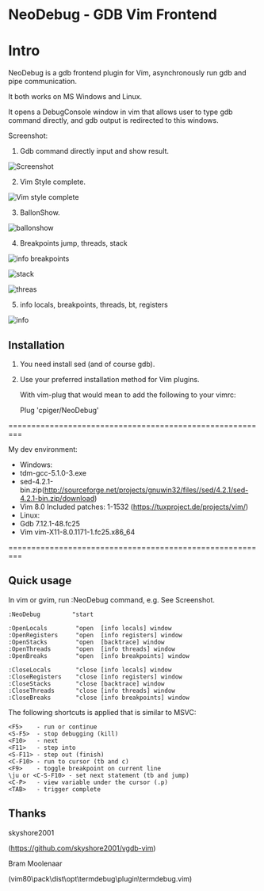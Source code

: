 NeoDebug - GDB Vim Frontend
===========================
# Intro

NeoDebug is a gdb frontend plugin for Vim, asynchronously run gdb and pipe communication.

It both works on MS Windows and Linux. 

It opens a DebugConsole window in vim that allows user to type gdb command directly, 
and gdb output is redirected to this windows.

Screenshot:
1. Gdb command directly input and show result.

![Screenshot](https://github.com/cpiger/NeoDebug/blob/master/NeoDebug1.png)


2. Vim Style complete.

![Vim style complete](https://github.com/cpiger/NeoDebug/blob/master/NeoDebugComplete.png)


3. BallonShow.

![ballonshow](https://github.com/cpiger/NeoDebug/blob/master/NeoDebugBallonShow.png)


4. Breakpoints jump, threads, stack

![info breakpoints](https://github.com/cpiger/NeoDebug/blob/master/NeoDebugInfoBreakpointsJump.png)


![stack](https://github.com/cpiger/NeoDebug/blob/master/NeoDebugFrameEnter.png)


![threas](https://github.com/cpiger/NeoDebug/blob/master/NeoDebugInfoThreadsHit.png)


5. info locals, breakpoints, threads, bt, registers

![info](https://github.com/cpiger/NeoDebug/blob/master/NeoDebugInfoSwitch.png)


## Installation

1. You need install sed (and of course gdb).

2. Use your preferred installation method for Vim plugins.

   With vim-plug that would mean to add the following to your vimrc:

   Plug 'cpiger/NeoDebug'

=========================================================

My dev environment:
- Windows: 
 - tdm-gcc-5.1.0-3.exe
 - sed-4.2.1-bin.zip(http://sourceforge.net/projects/gnuwin32/files//sed/4.2.1/sed-4.2.1-bin.zip/download)
 - Vim 8.0 Included patches: 1-1532 (https://tuxproject.de/projects/vim/)
- Linux:
 - Gdb 7.12.1-48.fc25
 - Vim vim-X11-8.0.1171-1.fc25.x86_64

=========================================================

## Quick usage

In vim or gvim, run :NeoDebug command, e.g. 
See Screenshot.

	:NeoDebug         "start

    :OpenLocals        "open  [info locals] window
    :OpenRegisters     "open  [info registers] window
    :OpenStacks        "open  [backtrace] window
    :OpenThreads       "open  [info threads] window
    :OpenBreaks        "open  [info breakpoints] window

    :CloseLocals       "close [info locals] window
    :CloseRegisters    "close [info registers] window
    :CloseStacks       "close [backtrace] window
    :CloseThreads      "close [info threads] window
    :CloseBreaks       "close [info breakpoints] window


The following shortcuts is applied that is similar to MSVC: 

	<F5> 	- run or continue
	<S-F5> 	- stop debugging (kill)
	<F10> 	- next
	<F11> 	- step into
	<S-F11> - step out (finish)
	<C-F10>	- run to cursor (tb and c)
	<F9> 	- toggle breakpoint on current line
	\ju or <C-S-F10> - set next statement (tb and jump)
	<C-P> 	- view variable under the cursor (.p)
    <TAB>   - trigger complete 


## Thanks
skyshore2001

(https://github.com/skyshore2001/vgdb-vim)


Bram Moolenaar 

(vim80\pack\dist\opt\termdebug\plugin\termdebug.vim)
